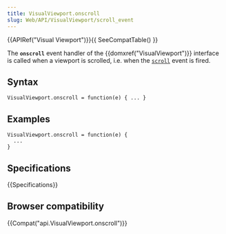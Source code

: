 ```yaml
---
title: VisualViewport.onscroll
slug: Web/API/VisualViewport/scroll_event
---
```

{{APIRef("Visual Viewport")}}{{ SeeCompatTable() }}

The **`onscroll`** event handler of the {{domxref("VisualViewport")}} interface is called when a viewport is scrolled, i.e. when the [`scroll`](/en-US/docs/Web/API/VisualViewport/scroll_event) event is fired.

## Syntax

```plain
VisualViewport.onscroll = function(e) { ... }
```

## Examples

```plain
VisualViewport.onscroll = function(e) {
  ...
}
```

## Specifications

{{Specifications}}

## Browser compatibility

{{Compat("api.VisualViewport.onscroll")}}
